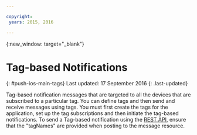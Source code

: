 ```yaml
---

copyright:
 years: 2015, 2016

---
```


{:new_window: target="_blank"}
# Tag-based Notifications 
{: #push-ios-main-tags}
Last updated: 17 September 2016
{: .last-updated}

Tag-based notification messages that are targeted to all the devices that are subscribed to a particular tag. You can define tags and then send and receive messages using tags. You must first create the tags for the application, set up the tag subscriptions and then initiate the tag-based notifications. To send a Tag-based notification using the [REST API](https://mobile.{DomainName}/imfpushrestapidocs/), ensure that the "tagNames" are provided when posting to the message resource. 